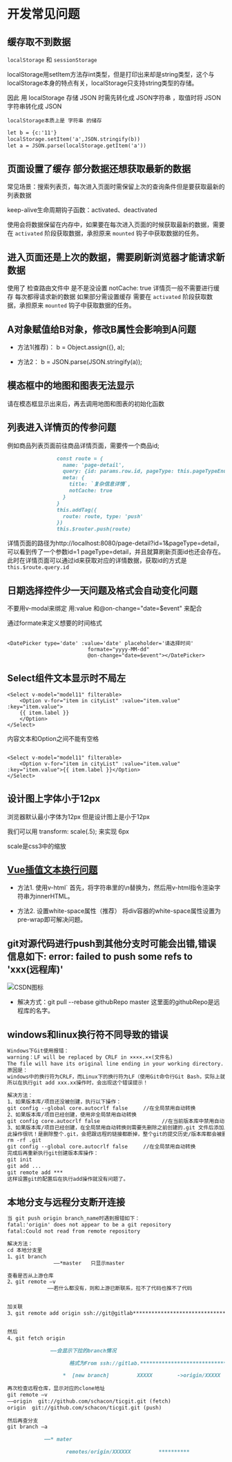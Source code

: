 # 开发常见问题

## 缓存取不到数据

`localStorage` 和  `sessionStorage` 

localStorage用setItem方法存int类型，但是打印出来却是string类型，这个与localStorage本身的特点有关，localStorage只支持string类型的存储。

因此 用 localStorage 存储 JSON 时需先转化成    JSON字符串 ，取值时将  JSON字符串转化成  JSON

`localStorage本质上是 字符串 的储存`

```markdown
let b = {c:'11'}
localStorage.setItem('a',JSON.stringify(b))
let a = JSON.parse(localStorage.getItem('a'))
```

## 页面设置了缓存 部分数据还想获取最新的数据

常见场景：搜索列表页，每次进入页面时需保留上次的查询条件但是要获取最新的列表数据

keep-alive生命周期钩子函数：activated、deactivated

使用<keep-alive>会将数据保留在内存中，如果要在每次进入页面的时候获取最新的数据，需要在 `activated` 阶段获取数据，承担原来 `mounted` 钩子中获取数据的任务。

## 进入页面还是上次的数据，需要刷新浏览器才能请求新数据

使用了<keep-alive> 检查路由文件中 是不是没设置 notCache: true 详情页一般不需要进行缓存 每次都得请求新的数据 如果部分需设置缓存 需要在 `activated` 阶段获取数据，承担原来 `mounted` 钩子中获取数据的任务。

##  A对象赋值给B对象，修改B属性会影响到A问题

   - 方法1(推荐)： b = Object.assign({}, a); 
   
   - 方法2： b = JSON.parse(JSON.stringify(a));
   
## 模态框中的地图和图表无法显示

请在模态框显示出来后，再去调用地图和图表的初始化函数

## 列表进入详情页的传参问题

例如商品列表页面前往商品详情页面，需要传一个商品id;


```markdown
                const route = {
                  name: 'page-detail',
                  query: {id: params.row.id, pageType: this.pageTypeEnum.detail},
                  meta: {
                    title: `复杂信息详情`,
                    notCache: true
                  }
                }
                this.addTag({
                  route: route, type: 'push'
                })
                this.$router.push(route)
```

详情页面的路径为http://localhost:8080/page-detail?id=1&pageType=detail，可以看到传了一个参数id=1 pageType=detail，并且就算刷新页面id也还会存在。此时在详情页面可以通过id来获取对应的详情数据，获取id的方式是
`this.$route.query.id`

## 日期选择控件少一天问题及格式会自动变化问题

不要用v-modal来绑定 用:value 和@on-change="date=$event" 来配合

通过formate来定义想要的时间格式

```vue

<DatePicker type='date' :value='date' placeholder='请选择时间'
                          formate="yyyy-MM-dd"
                          @on-change="date=$event"></DatePicker>

```

## Select组件文本显示时不局左

```vue
<Select v-model="model11" filterable>
    <Option v-for="item in cityList" :value="item.value" :key="item.value">
    {{ item.label }}
    </Option>
</Select>
```

内容文本和Option之间不能有空格
```vue

<Select v-model="model11" filterable>
    <Option v-for="item in cityList" :value="item.value" :key="item.value">{{ item.label }}</Option>
</Select>
```

## 设计图上字体小于12px

浏览器默认最小字体为12px 但是设计图上是小于12px 

我们可以用 transform: scale(.5); 来实现 6px 

scale是css3中的缩放

## [Vue插值文本换行问题](http://www.cnblogs.com/leegent/p/9274424.html)

- 方法1. 使用v-html` 首先，将字符串里的\n替换为，然后用v-html指令渲染字符串为innerHTML。

- 方法2. 设置white-space属性（推荐） 将div容器的white-space属性设置为pre-wrap即可解决问题。

## git对源代码进行push到其他分支时可能会出错,错误信息如下: error: failed to push some refs to 'xxx(远程库)'

 ![CSDN图标](https://luohaoyu.oss-cn-beijing.aliyuncs.com/dictionary/icon-information/ba7e192d582147f19e2dc0b472bef427.png "这是CSDN的图标")
- 解决方式：git pull --rebase githubRepo master 这里面的githubRepo是远程库的名字。

## windows和linux换行符不同导致的错误
```markdown
Windows下Git使用报错：
warning：LF will be replaced by CRLF in ××××.××(文件名)
The file will have its original line ending in your working directory.
原因是：
windows中的换行符为CRLF，而Linux下的换行符为LF（使用Git命令行Git Bash，实际上就是相当于linux环境），
所以在执行git add xxx.xx操作时，会出现这个错误提示！

解决方法：
1、如果版本库/项目还没被创建，执行以下操作：
git config --global core.autocrlf false     //在全局禁用自动转换
2、如果版本库/项目已经创建，使用非全局禁用自动转换
git config core.autocrlf false                    //在当前版本库中禁用自动转换
3、如果版本库/项目已经创建，在全局禁用自动转换则需要先删除之前创建的.git 文件后添加上面的设置。 
此操作很坑！是删除整个.git，会把跟远程的链接都断掉，整个git的提交历史/版本库都会被删除！
rm -rf .git
git config --global core.autocrlf false     //在全局禁用自动转换
完成后再重新执行git创建版本库操作：
git init
git add ...
git remote add ***
这样设置git的配置后在执行add操作就没有问题了。

```

## 本地分支与远程分支断开连接
```markdown
当 git push origin branch_name时遇到报错如下：
fatal:'origin' does not appear to be a git repository
fatal:Could not read from remote repository

解决方法：
cd 本地分支里
1、git branch 
               ——*master   只显示master

查看是否从上游仓库
2、git remote –v
             ——若什么都没有，则和上游已断联系，拉不了代码也推不了代码 


加关联
3、git remote add origin ssh://git@gitlab*********************************.git(地址)


然后
4、git fetch origin

              ——会显示下拉的branch情况

                    格式为From ssh://gitlab.********************************

                  *  [new branch]         XXXXX        ->origin/XXXXX
 
再次检查远程仓库，显示对应的clone地址
git remote –v
——origin  git://github.com/schacon/ticgit.git (fetch)
origin  git://github.com/schacon/ticgit.git (push)
 
然后再查分支
git branch –a

            ——* mater

                   remotes/origin/XXXXXX         **********

```